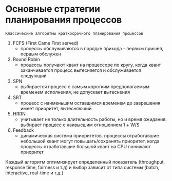 # Основные стратегии планирования процессов 
 
```
Классические алгоритмы краткосрочного планирования процессов
```
1. FCFS (First Came First served)
   * процессы обслуживаются в порядке прихода - первым пришел, первым обслужен
2. Round Robin
   * процессы получают квант на процессоре по кругу, когда квант заканчивается процесс вытесняется и обслуживается следующий
3. SPN
   * выбирается процесс с самым коротким предпологаемым временем исполнения, не допускает вытеснения
4. SRT
   * процесс с наименьшим оставшимся временем до заврешения имеет приоритет, вытесняющий
5. HRRN
   * учитывает не только длительность работы, но и время ожидания. выбирает процесс с наивысшим отношением 1 + W/S
6. Feedback
   * динамическая система приоритетов. процессы отработавшие небольшой квант могут повышать/cохранять приоритет, когда процессы отработавшие большой квант на CPU понижают приоритет
  
Каждый алгоритм оптимизирует определенный показатель (throughput, response time, fairness и т.д) и выбор зависит от типа системы (batch, interactive, real-time и т.д.)
